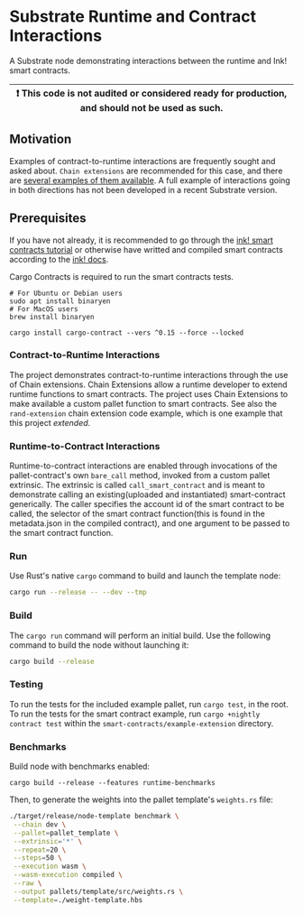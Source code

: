 # Substrate Runtime and Contract Interactions

A Substrate node demonstrating interactions between the runtime and Ink! smart contracts.

| :exclamation: This code is not audited or considered ready for production, and should not be used as such. |
| ---------------------------------------------------------------------------------------------------------- |

## Motivation

Examples of contract-to-runtime interactions are frequently sought and asked about. `Chain extensions` are recommended for this case, and there are [several examples of them available](https://paritytech.github.io/ink-docs/macros-attributes/chain-extension). A full example of interactions going in both directions has not been developed in a recent Substrate version.

## Prerequisites

If you have not already, it is recommended to go through the [ink! smart contracts tutorial](https://docs.substrate.io/tutorials/v3/ink-workshop/pt1/) or otherwise have writted and compiled smart contracts according to the [ink! docs](https://paritytech.github.io/ink-docs/).

Cargo Contracts is required to run the smart contracts tests.

```
# For Ubuntu or Debian users
sudo apt install binaryen
# For MacOS users
brew install binaryen

cargo install cargo-contract --vers ^0.15 --force --locked
```

### Contract-to-Runtime Interactions

The project demonstrates contract-to-runtime interactions through the use of Chain extensions. Chain Extensions allow a runtime developer to extend runtime functions to smart contracts. The project uses Chain Extensions to make available a custom pallet function to smart contracts. See also the `rand-extension` chain extension code example, which is one example that this project _extended_.

### Runtime-to-Contract Interactions

Runtime-to-contract interactions are enabled through invocations of the pallet-contract's own `bare_call` method, invoked from a custom pallet extrinsic. The extrinsic is called `call_smart_contract` and is meant to demonstrate calling an existing(uploaded and instantiated) smart-contract generically. The caller specifies the account id of the smart contract to be called, the selector of the smart contract function(this is found in the metadata.json in the compiled contract), and one argument to be passed to the smart contract function.

### Run

Use Rust's native `cargo` command to build and launch the template node:

```sh
cargo run --release -- --dev --tmp
```

### Build

The `cargo run` command will perform an initial build. Use the following command to build the node
without launching it:

```sh
cargo build --release
```

### Testing

To run the tests for the included example pallet, run `cargo test`, in the root.
To run the tests for the smart contract example, run `cargo +nightly contract test` within the `smart-contracts/example-extension` directory.

### Benchmarks

Build node with benchmarks enabled:

`cargo build --release --features runtime-benchmarks`

Then, to generate the weights into the pallet template's `weights.rs` file:

```zsh
./target/release/node-template benchmark \
 --chain dev \
 --pallet=pallet_template \
 --extrinsic='*' \
 --repeat=20 \
 --steps=50 \
 --execution wasm \
 --wasm-execution compiled \
 --raw \
 --output pallets/template/src/weights.rs \
 --template=./weight-template.hbs
```

